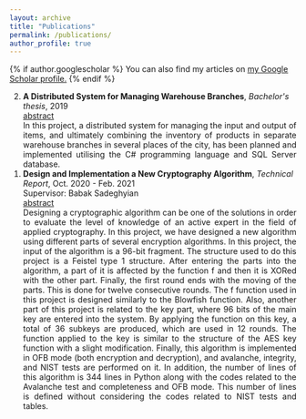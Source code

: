 ```yaml
---
layout: archive
title: "Publications"
permalink: /publications/
author_profile: true
---
```

<script src="https://ajax.googleapis.com/ajax/libs/jquery/3.5.1/jquery.min.js"></script>
<script>
  $(document).ready(function () {
    $(".abstract").hide();
    $(".button").on("click", function () {
        $(this).next(".abstract").slideToggle(400);
    });
});
</script>


<style>
.abstract{text-align:justify; }
.button{ text-align:justify; }
</style>

{% if author.googlescholar %}
  You can also find my articles on <u><a href="{{author.googlescholar}}">my Google Scholar profile</a>.</u>
{% endif %}



<ol reversed>

<div id="1">
<li> <b>A Distributed System for Managing Warehouse Branches</b>, <em>Bachelor's thesis</em>, 2019 <!--[<a href="#">pdf</a>] [<a href="#">link</a>]-->
<div class='button' data-content="toggle-text"><a href="#1">abstract</a></div>
<div class='abstract'>
In this project, a distributed system for managing the input and output of items, and ultimately combining the inventory of products in separate warehouse branches in several places of the city, has been planned and implemented utilising the C# programming language and SQL Server database.
</div></li></div>
  
<div id="2">
<li> <b>Design and Implementation a New Cryptography Algorithm</b>, <em>Technical Report</em>, Oct. 2020 - Feb. 2021 <!--[<a href="#">pdf</a>] [<a href="#">link</a>]-->
<br>Supervisor: Babak Sadeghyian
<div class='button' data-content="toggle-text"><a href="#1">abstract</a></div>
<div class='abstract'>
Designing a cryptographic algorithm can be one of the solutions in order to evaluate the level of knowledge of an active expert in the field of applied cryptography. In this project, we have designed a new algorithm using different parts of several encryption algorithms. In this project, the input of the algorithm is a 96-bit fragment. The structure used to do this project is a Feistel type 1 structure. After entering the parts into the algorithm, a part of it is affected by the function f and then it is XORed with the other part. Finally, the first round ends with the moving of the parts. This is done for twelve consecutive rounds. The f function used in this project is designed similarly to the Blowfish function. Also, another part of this project is related to the key part, where 96 bits of the main key are entered into the system. By applying the function on this key, a total of 36 subkeys are produced, which are used in 12 rounds. The function applied to the key is similar to the structure of the AES key function with a slight modification. Finally, this algorithm is implemented in OFB mode (both encryption and decryption), and avalanche, integrity, and NIST tests are performed on it. In addition, the number of lines of this algorithm is 344 lines in Python along with the codes related to the Avalanche test and completeness and OFB mode. This number of lines is defined without considering the codes related to NIST tests and tables.
</div></li></div>
  
 
</ol>







<!-- 
{% include base_path %}

{% for post in site.publications reversed %}
  {% include archive-single.html %}
{% endfor %}
-->
